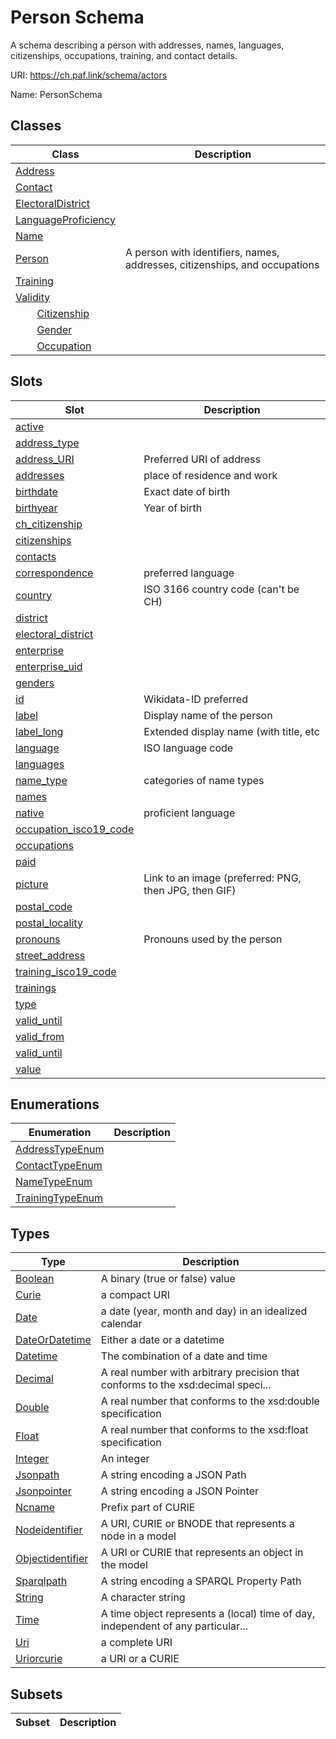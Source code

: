 # Person Schema

A schema describing a person with addresses, names, languages, citizenships, occupations, training, and contact details.

URI: https://ch.paf.link/schema/actors

Name: PersonSchema



## Classes

| Class | Description |
| --- | --- |
| [Address](Address.md) |  |
| [Contact](Contact.md) |  |
| [ElectoralDistrict](ElectoralDistrict.md) |  |
| [LanguageProficiency](LanguageProficiency.md) |  |
| [Name](Name.md) |  |
| [Person](Person.md) | A person with identifiers, names, addresses, citizenships, and occupations |
| [Training](Training.md) |  |
| [Validity](Validity.md) |  |
| &nbsp;&nbsp;&nbsp;&nbsp;&nbsp;&nbsp;&nbsp;&nbsp;[Citizenship](Citizenship.md) |  |
| &nbsp;&nbsp;&nbsp;&nbsp;&nbsp;&nbsp;&nbsp;&nbsp;[Gender](Gender.md) |  |
| &nbsp;&nbsp;&nbsp;&nbsp;&nbsp;&nbsp;&nbsp;&nbsp;[Occupation](Occupation.md) |  |



## Slots

| Slot | Description |
| --- | --- |
| [active](active.md) |  |
| [address_type](address_type.md) |  |
| [address_URI](address_URI.md) | Preferred URI of address |
| [addresses](addresses.md) | place of residence and work |
| [birthdate](birthdate.md) | Exact date of birth |
| [birthyear](birthyear.md) | Year of birth |
| [ch_citizenship](ch_citizenship.md) |  |
| [citizenships](citizenships.md) |  |
| [contacts](contacts.md) |  |
| [correspondence](correspondence.md) | preferred language |
| [country](country.md) | ISO 3166 country code (can't be CH) |
| [district](district.md) |  |
| [electoral_district](electoral_district.md) |  |
| [enterprise](enterprise.md) |  |
| [enterprise_uid](enterprise_uid.md) |  |
| [genders](genders.md) |  |
| [id](id.md) | Wikidata-ID preferred |
| [label](label.md) | Display name of the person |
| [label_long](label_long.md) | Extended display name (with title, etc |
| [language](language.md) | ISO language code |
| [languages](languages.md) |  |
| [name_type](name_type.md) | categories of name types |
| [names](names.md) |  |
| [native](native.md) | proficient language |
| [occupation_isco19_code](occupation_isco19_code.md) |  |
| [occupations](occupations.md) |  |
| [paid](paid.md) |  |
| [picture](picture.md) | Link to an image (preferred: PNG, then JPG, then GIF) |
| [postal_code](postal_code.md) |  |
| [postal_locality](postal_locality.md) |  |
| [pronouns](pronouns.md) | Pronouns used by the person |
| [street_address](street_address.md) |  |
| [training_isco19_code](training_isco19_code.md) |  |
| [trainings](trainings.md) |  |
| [type](type.md) |  |
| [valid_until](valid_until.md) |  |
| [valid_from](valid_from.md) |  |
| [valid_until](valid_until.md) |  |
| [value](value.md) |  |


## Enumerations

| Enumeration | Description |
| --- | --- |
| [AddressTypeEnum](AddressTypeEnum.md) |  |
| [ContactTypeEnum](ContactTypeEnum.md) |  |
| [NameTypeEnum](NameTypeEnum.md) |  |
| [TrainingTypeEnum](TrainingTypeEnum.md) |  |


## Types

| Type | Description |
| --- | --- |
| [Boolean](Boolean.md) | A binary (true or false) value |
| [Curie](Curie.md) | a compact URI |
| [Date](Date.md) | a date (year, month and day) in an idealized calendar |
| [DateOrDatetime](DateOrDatetime.md) | Either a date or a datetime |
| [Datetime](Datetime.md) | The combination of a date and time |
| [Decimal](Decimal.md) | A real number with arbitrary precision that conforms to the xsd:decimal speci... |
| [Double](Double.md) | A real number that conforms to the xsd:double specification |
| [Float](Float.md) | A real number that conforms to the xsd:float specification |
| [Integer](Integer.md) | An integer |
| [Jsonpath](Jsonpath.md) | A string encoding a JSON Path |
| [Jsonpointer](Jsonpointer.md) | A string encoding a JSON Pointer |
| [Ncname](Ncname.md) | Prefix part of CURIE |
| [Nodeidentifier](Nodeidentifier.md) | A URI, CURIE or BNODE that represents a node in a model |
| [Objectidentifier](Objectidentifier.md) | A URI or CURIE that represents an object in the model |
| [Sparqlpath](Sparqlpath.md) | A string encoding a SPARQL Property Path |
| [String](String.md) | A character string |
| [Time](Time.md) | A time object represents a (local) time of day, independent of any particular... |
| [Uri](Uri.md) | a complete URI |
| [Uriorcurie](Uriorcurie.md) | a URI or a CURIE |


## Subsets

| Subset | Description |
| --- | --- |
